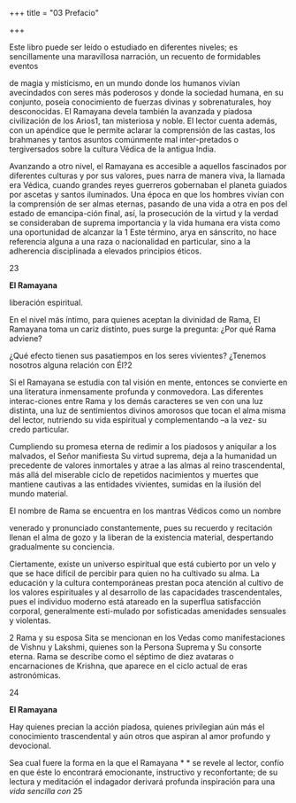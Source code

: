 +++
title = "03 Prefacio"

+++

Este libro puede ser leído o estudiado en diferentes niveles; es sencillamente una maravillosa narración, un recuento de formidables eventos 

de magia y misticismo, en un mundo donde los humanos vivían avecindados con seres más poderosos y donde la sociedad humana, en su conjunto, poseía conocimiento de fuerzas divinas y sobrenaturales, hoy desconocidas. El Ramayana devela también la avanzada y piadosa civilización de los Arios1, tan misteriosa y noble. El lector cuenta además, con un apéndice que le permite aclarar la comprensión de las castas, los brahmanes y tantos asuntos comúnmente mal inter-pretados o tergiversados sobre la cultura Védica de la antigua India. 

Avanzando a otro nivel, el Ramayana es accesible a aquellos fascinados por diferentes culturas y por sus valores, pues narra de manera viva, la llamada era Védica, cuando grandes reyes guerreros gobernaban el planeta guiados por ascetas y santos iluminados. Una época en que los hombres vivían con la comprensión de ser almas eternas, pasando de una vida a otra en pos del estado de emancipa-ción final, así, la prosecución de la virtud y la verdad se consideraban de suprema importancia y la vida humana era vista como una oportunidad de alcanzar la 1 Este término, arya en sánscrito, no hace referencia alguna a una raza o nacionalidad en particular, sino a la adherencia disciplinada a elevados principios éticos. 

23

**El Ramayana**

liberación espiritual. 

En el nivel más íntimo, para quienes aceptan la divinidad de Rama, El Ramayana toma un cariz distinto, pues surge la pregunta: ¿Por qué Rama adviene? 

¿Qué efecto tienen sus pasatiempos en los seres vivientes? ¿Tenemos nosotros alguna relación con Él?2

Si el Ramayana se estudia con tal visión en mente, entonces se convierte en una literatura inmensamente profunda y conmovedora. Las diferentes interac-ciones entre Rama y los demás caracteres se ven con una luz distinta, una luz de sentimientos divinos amorosos que tocan el alma misma del lector, nutriendo su vida espiritual y complementando –a la vez- su credo particular. 

Cumpliendo su promesa eterna de redimir a los piadosos y aniquilar a los malvados, el Señor manifiesta Su virtud suprema, deja a la humanidad un precedente de valores inmortales y atrae a las almas al reino trascendental, más allá del miserable ciclo de repetidos nacimientos y muertes que mantiene cautivas a las entidades vivientes, sumidas en la ilusión del mundo material. 

El nombre de Rama se encuentra en los mantras Védicos como un nombre 

venerado y pronunciado constantemente, pues su recuerdo y recitación llenan el alma de gozo y la liberan de la existencia material, despertando gradualmente su conciencia. 

Ciertamente, existe un universo espiritual que está cubierto por un velo y que se hace difícil de percibir para quien no ha cultivado su alma. La educación y la cultura contemporáneas prestan poca atención al cultivo de los valores espirituales y al desarrollo de las capacidades trascendentales, pues el individuo moderno está atareado en la superflua satisfacción corporal, generalmente esti-mulado por sofisticadas amenidades sensuales y violentas. 

2 Rama y su esposa Sita se mencionan en los Vedas como manifestaciones de Vishnu y Lakshmi, quienes son la Persona Suprema y Su consorte eterna. Rama se describe como el séptimo de diez avataras o encarnaciones de Krishna, que aparece en el ciclo actual de eras astronómicas. 

24

**El Ramayana**

Hay quienes precian la acción piadosa, quienes privilegian aún más el conocimiento trascendental y aún otros que aspiran al amor profundo y devocional. 

Sea cual fuere la forma en la que el Ramayana * * se revele al lector, confío en que éste lo encontrará emocionante, instructivo y reconfortante; de su lectura y meditación el indagador derivará profunda inspiración para una *vida sencilla con* 25

